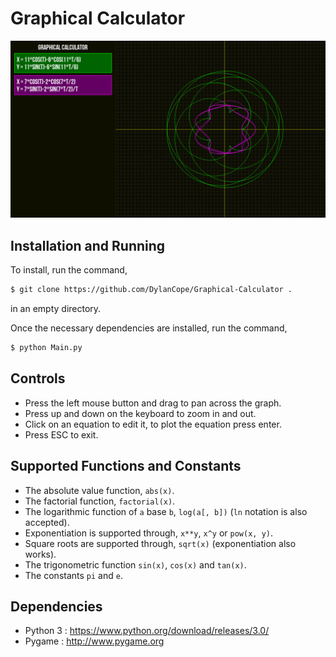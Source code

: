 # Graphical Calculator

![screen shot](https://raw.githubusercontent.com/DylanCope/Graphical-Calculator/master/res/screenshot.png)

## Installation and Running

To install, run the command,
```sh
$ git clone https://github.com/DylanCope/Graphical-Calculator .
```
in an empty directory.

Once the necessary dependencies are installed, run the command,
```sh
$ python Main.py
```

## Controls

* Press the left mouse button and drag to pan across the graph.
* Press up and down on the keyboard to zoom in and out.
* Click on an equation to edit it, to plot the equation press enter.
* Press ESC to exit.

## Supported Functions and Constants

* The absolute value function, `abs(x)`.
* The factorial function, `factorial(x)`.
* The logarithmic function of `a` base `b`, `log(a[, b])` (`ln` notation is also accepted).
* Exponentiation is supported through, `x**y`, `x^y` or `pow(x, y)`.
* Square roots are supported through, `sqrt(x)` (exponentiation also works).
* The trigonometric function `sin(x)`, `cos(x)` and `tan(x)`.
* The constants `pi` and `e`.

## Dependencies

* Python 3 : https://www.python.org/download/releases/3.0/
* Pygame : http://www.pygame.org
